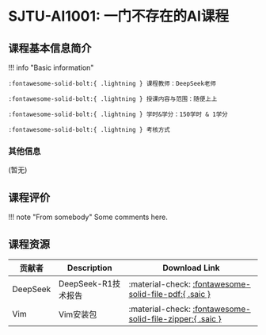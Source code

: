 # SJTU-AI1001: 一门不存在的AI课程

<!-- 课程的基本信息简介 -->
<!-- 这一部分主要记录老师们上课的客观信息，例如考核方式和授课范围等 -->
## 课程基本信息简介

<!-- 下面一行请勿删除，注意缩进 -->
<!-- markdown 格式详见: https://squidfunk.github.io/mkdocs-material/reference/admonitions/ -->
!!! info "Basic information"

    :fontawesome-solid-bolt:{ .lightning } 课程教师：DeepSeek老师

    :fontawesome-solid-bolt:{ .lightning } 授课内容与范围：随便上上

    :fontawesome-solid-bolt:{ .lightning } 学时&学分：150学时 & 1学分

    :fontawesome-solid-bolt:{ .lightning } 考核方式


<!-- You are free to add some contents in it! -->
### 其他信息

(暂无)


<!-- 对课程的主观性评价请放在这里，包括对学弟学妹的建议等等 -->
<!-- markdown 格式详见: https://squidfunk.github.io/mkdocs-material/reference/admonitions/ -->
## 课程评价

!!! note "From somebody"
    Some comments here.



## 课程资源

<!-- PDF or zip-->
<!-- icons for pdf :fontawesome-solid-file-pdf:{ .saic } -->
<!-- icons for zip :fontawesome-solid-file-zipper:{ .saic } -->
<!-- 存储链接推荐使用jbox云盘或者其他云服务器，在表格中只需要贴上下载链接即可，建议zip或者PDF文件，贴其他网站的链接也可以 -->


| 贡献者            |   Description        |     Download Link                  |
| ----            |------                | ------------------------------------ |
| DeepSeek            |DeepSeek-R1技术报告     | :material-check: [:fontawesome-solid-file-pdf:{ .saic }](https://github.com/deepseek-ai/DeepSeek-R1/blob/main/DeepSeek_R1.pdf)      |
| Vim      |Vim安装包 | :material-check: [:fontawesome-solid-file-zipper:{ .saic }](https://github.com/vim/vim/archive/refs/tags/v9.1.1455.zip)|



